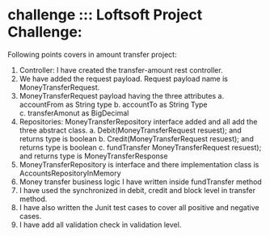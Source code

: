 # challenge ::: Loftsoft Project Challenge:
Following points covers in amount transfer project:
1.	Controller: I have created the transfer-amount rest controller. 
2.	We have added the request payload. Request payload name is MoneyTransferRequest.
3.	MoneyTransferRequest payload having the three attributes
	a.	accountFrom as String type
	b.	accountTo as String Type  
	c.	transferAmonut as BigDecimal
4.	Repositories: MoneyTransferRepository interface added and all add the three abstract class.
	a.	Debit(MoneyTransferRequest resuest); and returns type is boolean
	b.	Credit(MoneyTransferRequest resuest); and returns type is boolean
	c.	fundTransfer MoneyTransferRequest resuest); and returns type is MoneyTransferResponse
5.	MoneyTransferRepository is interface and there implementation class is AccountsRepositoryInMemory
6.	Money transfer business logic I have written inside fundTransfer method
7.	I have used the synchronized in debit, credit and block level in transfer method.
8.	I have also written the Junit test cases to cover all positive and negative cases.
9.	I have add all validation check in validation level.


